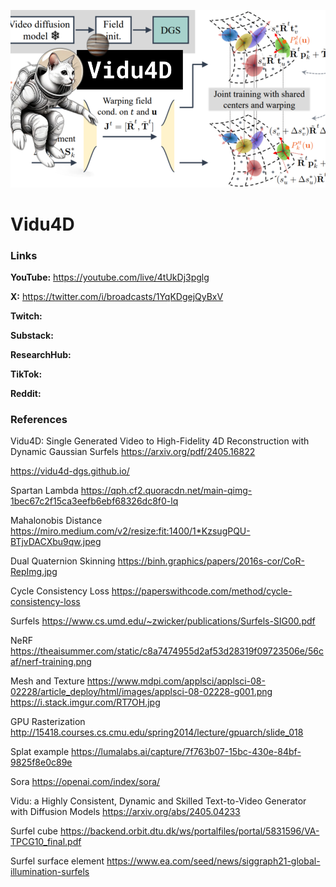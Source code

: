 ![thumbnail](thumbnail.png)

# Vidu4D

### Links

**YouTube:** https://youtube.com/live/4tUkDj3pglg

**X:** https://twitter.com/i/broadcasts/1YqKDgejQyBxV

**Twitch:**

**Substack:**

**ResearchHub:**

**TikTok:**

**Reddit:**

### References

Vidu4D: Single Generated Video to High-Fidelity 4D Reconstruction with Dynamic Gaussian Surfels
https://arxiv.org/pdf/2405.16822

https://vidu4d-dgs.github.io/

Spartan Lambda
https://qph.cf2.quoracdn.net/main-qimg-1bec67c2f15ca3eefb6ebf68326dc8f0-lq

Mahalonobis Distance
https://miro.medium.com/v2/resize:fit:1400/1*KzsugPQU-BTjvDACXbu9qw.jpeg

Dual Quaternion Skinning
https://binh.graphics/papers/2016s-cor/CoR-RepImg.jpg

Cycle Consistency Loss
https://paperswithcode.com/method/cycle-consistency-loss

Surfels
https://www.cs.umd.edu/~zwicker/publications/Surfels-SIG00.pdf

NeRF
https://theaisummer.com/static/c8a7474955d2af53d28319f09723506e/56caf/nerf-training.png

Mesh and Texture
https://www.mdpi.com/applsci/applsci-08-02228/article_deploy/html/images/applsci-08-02228-g001.png https://i.stack.imgur.com/RT7OH.jpg

GPU Rasterization
http://15418.courses.cs.cmu.edu/spring2014/lecture/gpuarch/slide_018

Splat example
https://lumalabs.ai/capture/7f763b07-15bc-430e-84bf-9825f8e0c89e

Sora
https://openai.com/index/sora/

Vidu: a Highly Consistent, Dynamic and Skilled Text-to-Video Generator with Diffusion Models
https://arxiv.org/abs/2405.04233

Surfel cube
https://backend.orbit.dtu.dk/ws/portalfiles/portal/5831596/VA-TPCG10_final.pdf

Surfel surface element
https://www.ea.com/seed/news/siggraph21-global-illumination-surfels

